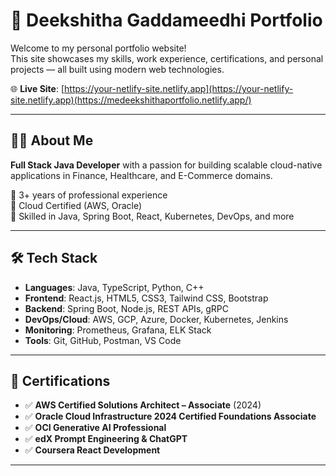 # 💼 Deekshitha Gaddameedhi Portfolio

Welcome to my personal portfolio website!  
This site showcases my skills, work experience, certifications, and personal projects — all built using modern web technologies.

🌐 **Live Site**: [https://your-netlify-site.netlify.app](https://your-netlify-site.netlify.app)(https://medeekshithaportfolio.netlify.app/)

---

## 🧑‍💻 About Me

**Full Stack Java Developer** with a passion for building scalable cloud-native applications in Finance, Healthcare, and E-Commerce domains.

🔹 3+ years of professional experience  
🔹 Cloud Certified (AWS, Oracle)  
🔹 Skilled in Java, Spring Boot, React, Kubernetes, DevOps, and more

---

## 🛠️ Tech Stack

- **Languages**: Java, TypeScript, Python, C++
- **Frontend**: React.js, HTML5, CSS3, Tailwind CSS, Bootstrap
- **Backend**: Spring Boot, Node.js, REST APIs, gRPC
- **DevOps/Cloud**: AWS, GCP, Azure, Docker, Kubernetes, Jenkins
- **Monitoring**: Prometheus, Grafana, ELK Stack
- **Tools**: Git, GitHub, Postman, VS Code

---

## 🧾 Certifications

- ✅ **AWS Certified Solutions Architect – Associate** (2024)
- ✅ **Oracle Cloud Infrastructure 2024 Certified Foundations Associate**
- ✅ **OCI Generative AI Professional**  
- ✅ **edX Prompt Engineering & ChatGPT**
- ✅ **Coursera React Development**

---
